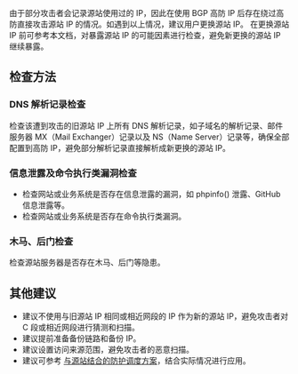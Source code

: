 由于部分攻击者会记录源站使用过的 IP，因此在使用 BGP 高防 IP 后存在绕过高防直接攻击源站 IP 的情况。如遇到以上情况，建议用户更换源站 IP。
在更换源站 IP 前可参考本文档，对暴露源站 IP 的可能因素进行检查，避免新更换的源站 IP 继续暴露。

## 检查方法
### DNS 解析记录检查
检查该遭到攻击的旧源站 IP 上所有 DNS 解析记录，如子域名的解析记录、邮件服务器 MX（Mail Exchanger）记录以及 NS（Name Server）记录等，确保全部配置到高防 IP，避免部分解析记录直接解析成新更换的源站 IP。

### 信息泄露及命令执行类漏洞检查
- 检查网站或业务系统是否存在信息泄露的漏洞，如 phpinfo() 泄露、GitHub 信息泄露等。
- 检查网站或业务系统是否存在命令执行类漏洞。

### 木马、后门检查
检查源站服务器是否存在木马、后门等隐患。

## 其他建议
- 建议不使用与旧源站 IP 相同或相近网段的 IP 作为新的源站 IP，避免攻击者对 C 段或相近网段进行猜测和扫描。
- 建议提前准备备份链路和备份 IP。
- 建议设置访问来源范围，避免攻击者的恶意扫描。
- 建议可参考 [与源站结合的防护调度方案](https://cloud.tencent.com/document/product/1014/31125)，结合实际情况进行应用。
